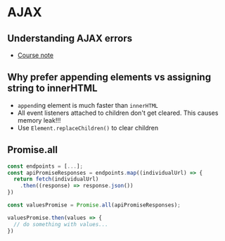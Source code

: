 # AJAX

## Understanding AJAX errors

- [Course note](https://github.com/HackerYou/bootcamp-notes/blob/master/applied-javascript/understanding-ajax-errors.md)

## Why prefer appending elements vs assigning string to innerHTML

- `append`ing element is much faster than `innerHTML`
- All event listeners attached to children don't get cleared. This causes memory leak!!!
- Use `Element.replaceChildren()` to clear children

## Promise.all

```js
const endpoints = [...];
const apiPromiseResponses = endpoints.map((individualUrl) => {
  return fetch(individualUrl)
    .then((response) => response.json())
})

const valuesPromise = Promise.all(apiPromiseResponses);

valuesPromise.then(values => {
  // do something with values...
})
```
